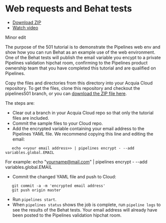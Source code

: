 # Web requests and Behat tests

* [Download ZIP](http://tutorials.pipeline-dev.services.acquia.io/pipelinestutorial501.zip)
* [Watch video](https://drive.google.com/a/acquia.com/file/d/0BwBnqz3kkaPuY2M3blNlc1pOTk0)

Minor edit

The purpose of the 501 tutorial is to demonstrate the Pipelines web env and show how you can run Behat as an example use of the web
environment. One of the Behat tests will publish the email variable you encypt to a private Pipelines validation hipchat room, 
confirming to the Pipelines product ownership team that you have completed this tutorial and are qualified on Pipelines.

Copy the files and directories from this directory into your Acquia Cloud repository. To get the files, clone this repository and checkout the pipelines501 branch, or you can [download the ZIP file here](http://tutorials.pipeline-dev.services.acquia.io/pipelinestutorial501.zip).

The steps are:

* Clear out a branch in your Acquia Cloud repo so that only the tutorial files are included.
* Commit the sample files to your Cloud repo.
* Add the encrypted variable containing your email address to the Pipelines YAML file. We recommend copying this line and editing the email:
```
   echo <<your email address>> | pipelines encrypt - --add variables.global.EMAIL
```
For example:
   echo "yourname@mail.com" | pipelines encrypt - --add variables.global.EMAIL

* Commit the changed YAML file and push to Cloud:
```
   git commit -a -m 'encrypted email address'
   git push origin master
```
* Run ```pipelines start```.
* When ```pipelines status``` shows the job is complete, run ```pipeline logs``` to see the results of the Behat tests.  Your email address will already have been posted to the Pipelines validation hipchat room.
